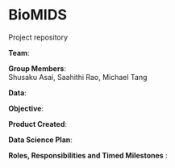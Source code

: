 # BioMIDS
Project repository

**Team**:  
  

**Group Members**:  
Shusaku Asai, Saahithi Rao, Michael Tang   

**Data**:  
  
**Objective**:  

**Product Created**:  
  
 **Data Science Plan**:  
   
 **Roles, Responsibilities and Timed Milestones** :  
